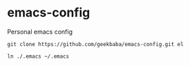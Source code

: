 # emacs-config
Personal emacs config 
```shell
git clone https://github.com/geekbaba/emacs-config.git el

ln ./.emacs ~/.emacs
```
